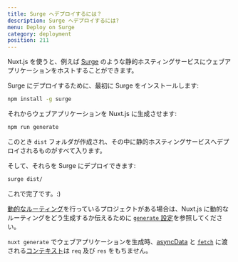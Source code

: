 ```yaml
---
title: Surge へデプロイするには？
description: Surge へデプロイするには?
menu: Deploy on Surge
category: deployment
position: 211
---
```


Nuxt.js を使うと、例えば [Surge](https://surge.sh/) のような静的ホスティングサービスにウェブアプリケーションをホストすることができます。

Surge にデプロイするために、最初に Surge をインストールします:

```bash
npm install -g surge
```

それからウェブアプリケーションを Nuxt.js に生成させます:

```bash
npm run generate
```

このとき `dist` フォルダが作成され、その中に静的ホスティングサービスへデプロイされるものがすべて入ります。

そして、それらを Surge にデプロイできます:

```bash
surge dist/
```

これで完了です。:)

[動的なルーティング](/docs/2.x/directory-structure/pages#dynamic-pages)を行っているプロジェクトがある場合は、Nuxt.js に動的なルーティングをどう生成するか伝えるために [`generate` 設定](/docs/2.x/configuration-glossary/configuration-generate)を参照してください。

<div class="Alert">

`nuxt generate` でウェブアプリケーションを生成時、[asyncData](/docs/2.x/features/data-fetching#async-data) と [`fetch`](/docs/2.x/directory-structure/store#the-fetch-method) に渡される[コンテキスト](/docs/2.x/internals-glossary/context)は `req` 及び `res` をもちません。

</div>
